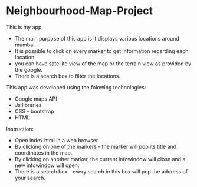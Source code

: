 # Neighbourhood-Map-Project

This is my app:

- The main purpose of this app is it displays various locations around mumbai.
- It is possible to click on every marker to get information regarding each location.
- you can have satellite view of the map or the terrain view as provided by the google.
- There is a search box to filter the locations.

This app was developed using the folowing technologies:

- Google maps API
- Js libraries
- CSS - bootstrap
- HTML

Instruction:

- Open index.html in a web browser.
- By clicking on one of the markers - the marker will pop its title and coordinates in the map.
- By clicking on another marker, the current infowindow will close and a new infowindow will open.
- There is a search box - every search in this box will pop the address of your search.